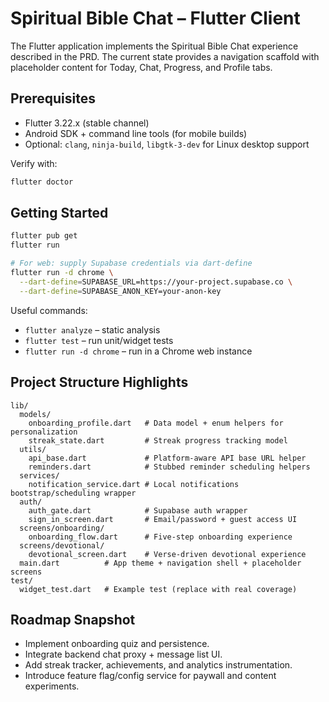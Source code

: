 # Spiritual Bible Chat – Flutter Client

The Flutter application implements the Spiritual Bible Chat experience described in the PRD. The current state provides a navigation scaffold with placeholder content for Today, Chat, Progress, and Profile tabs.

## Prerequisites
- Flutter 3.22.x (stable channel)  
- Android SDK + command line tools (for mobile builds)  
- Optional: `clang`, `ninja-build`, `libgtk-3-dev` for Linux desktop support  

Verify with:
```bash
flutter doctor
```

## Getting Started
```bash
flutter pub get
flutter run

# For web: supply Supabase credentials via dart-define
flutter run -d chrome \
  --dart-define=SUPABASE_URL=https://your-project.supabase.co \
  --dart-define=SUPABASE_ANON_KEY=your-anon-key
```

Useful commands:
- `flutter analyze` – static analysis
- `flutter test` – run unit/widget tests
- `flutter run -d chrome` – run in a Chrome web instance

## Project Structure Highlights
```
lib/
  models/
    onboarding_profile.dart   # Data model + enum helpers for personalization
    streak_state.dart         # Streak progress tracking model
  utils/
    api_base.dart             # Platform-aware API base URL helper
    reminders.dart            # Stubbed reminder scheduling helpers
  services/
    notification_service.dart # Local notifications bootstrap/scheduling wrapper
  auth/
    auth_gate.dart            # Supabase auth wrapper
    sign_in_screen.dart       # Email/password + guest access UI
  screens/onboarding/
    onboarding_flow.dart      # Five-step onboarding experience
  screens/devotional/
    devotional_screen.dart    # Verse-driven devotional experience
  main.dart          # App theme + navigation shell + placeholder screens
test/
  widget_test.dart   # Example test (replace with real coverage)
```

## Roadmap Snapshot
- Implement onboarding quiz and persistence.
- Integrate backend chat proxy + message list UI.
- Add streak tracker, achievements, and analytics instrumentation.
- Introduce feature flag/config service for paywall and content experiments.
